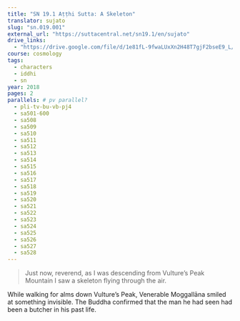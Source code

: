 ```yaml
---
title: "SN 19.1 Aṭṭhi Sutta: A Skeleton"
translator: sujato
slug: "sn.019.001"
external_url: "https://suttacentral.net/sn19.1/en/sujato"
drive_links:
  - "https://drive.google.com/file/d/1e81fL-9fwaLUxXn2H48T7gjF2bseE9_L/view?usp=drivesdk"
course: cosmology
tags:
  - characters
  - iddhi
  - sn
year: 2018
pages: 2
parallels: # pv parallel?
  - pli-tv-bu-vb-pj4
  - sa501-600
  - sa508
  - sa509
  - sa510
  - sa511
  - sa512
  - sa513
  - sa514
  - sa515
  - sa516
  - sa517
  - sa518
  - sa519
  - sa520
  - sa521
  - sa522
  - sa523
  - sa524
  - sa525
  - sa526
  - sa527
  - sa528
---
```


> Just now, reverend, as I was descending from Vulture’s Peak Mountain I saw a skeleton flying through the air.

While walking for alms down Vulture’s Peak, Venerable Moggallāna smiled at something invisible.
The Buddha confirmed that the man he had seen had been a butcher in his past life.
